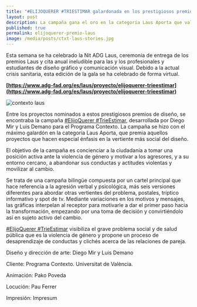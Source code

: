 ```yaml
---
title: "#ELIJOQUERER #TRIESTIMAR galardonada en los prestigiosos premios Laus del diseño"
layout: post
description: La campaña gana el oro en la categoría Laus Aporta que valora los proyectos con especial calado social.
published: true
permalink: elijoquerer-premio-laus
image: /media/posts/ctxt-laus-stories.jpg
---
```

Esta semana se ha celebrado la Nit ADG Laus, ceremonia de entrega de los premios Laus y cita anual ineludible para las y los profesionales y estudiantes de diseño gráfico y comunicación visual. Debido a la actual crisis sanitaria, esta edición de la gala se ha celebrado de forma virtual.

**[https://www.adg-fad.org/es/laus/proyecto/elijoquerer-trieestimar](https://www.adg-fad.org/es/laus/proyecto/elijoquerer-trieestimar)**

![contexto laus]({{site.baseurl}}/media/posts/ctxt-laus-horizontal.jpg)

Entre los proyectos nominados a estos prestigiosos premios de diseño, se encontraba la campaña [#ElijoQuerer #TrieEstimar]({{site.baseurl}}/elijo-querer), desarrollada por Diego Mir y Luis Demano para el Programa Contexto. La campaña se hizo con el máximo galardón en la categoría Laus Aporta, que premia aquellos proyectos que hacen especial énfasis en la vertiente más social del diseño.

El objetivo de la campaña es concienciar a la ciudadanía a tomar una posición activa ante la violencia de género y motivar a los agresores, y a su entorno cercano, a abandonar sus conductas y actitudes violentas y movilizar al cambio.

Se trata de una campaña bilingüe compuesta por un cartel principal que hace referencia a la agresión verbal y psicológica, más seis versiones diferentes para abordar otras vertientes del problema, postales, tríptico informativo y spot de tv. Mediante variaciones en los motivos y mensajes, las gráficas interpelan al receptor para motivarle a dar el primer paso hacia la transformación, empezando por una toma de decisión y convirtiéndolo así en sujeto activo del cambio.

[#ElijoQuerer #TrieEstimar]({{site.baseurl}}/elijo-querer) visibiliza el grave problema social y de salud pública que es la violencia de género y propone un proceso de desaprendizaje de conductas y clichés acerca de las relaciones de pareja.

Diseño y dirección de arte: Diego Mir y Luis Demano

Cliente: Programa Contexto. Universitat de València.

Animación: Pako Poveda

Locución: Pau Ferrer

Impresión: Impresum
